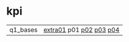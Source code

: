 # kpi

|          |                                                                                             |
|----------|---------------------------------------------------------------------------------------------|
| q1_bases | [extra01](q1_bases/extra01) p01 [p02](q1_bases/p02) [p03](q1_bases/p03) [p04](q1_bases/p04) |
